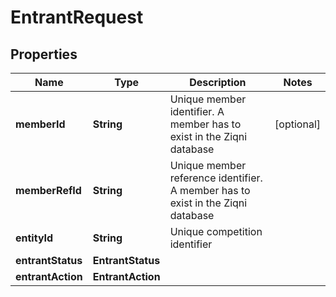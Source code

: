 

# EntrantRequest


## Properties

Name | Type | Description | Notes
------------ | ------------- | ------------- | -------------
**memberId** | **String** | Unique member identifier. A member has to exist in the Ziqni database |  [optional]
**memberRefId** | **String** | Unique member reference identifier. A member has to exist in the Ziqni database | 
**entityId** | **String** | Unique competition identifier | 
**entrantStatus** | **EntrantStatus** |  | 
**entrantAction** | **EntrantAction** |  | 



